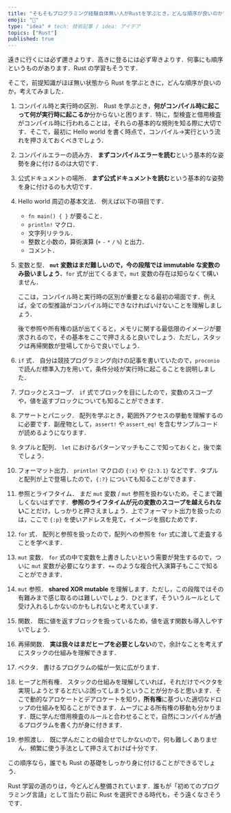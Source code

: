 ```yaml
---
title: "そもそもプログラミング経験自体無い人がRustを学ぶとき，どんな順序が良いのか"
emoji: "🦀"
type: "idea" # tech: 技術記事 / idea: アイデア
topics: ["Rust"]
published: true
---
```


遠きに行くには必ず邇きよりす．高きに登るには必ず卑きよりす．何事にも順序というものがあります．Rust の学習もそうです．

そこで，前提知識がほぼ無い状態から Rust を学ぶときに，どんな順序が良いのか，考えてみました．

1. コンパイル時と実行時の区別．
   Rust を学ぶとき，**何がコンパイル時に起こって何が実行時に起こるか**分からないと困ります．特に，型検査と借用検査がコンパイル時に行われることは，それらの基本的な規則を知る際に大切です．そこで，最初に Hello world を書く時点で，コンパイル→実行という流れを押さえておくべきでしょう．
1. コンパイルエラーの読み方．
   **まずコンパイルエラーを読む**という基本的な姿勢を身に付けるのは大切です．
1. 公式ドキュメントの場所．
   **まず公式ドキュメントを読む**という基本的な姿勢を身に付けるのも大切です．
1. Hello world 周辺の基本文法．
   例えば以下の項目です．
   - `fn main() { }` が要ること．
   - `println!` マクロ．
   - 文字列リテラル．
   - 整数と小数の，算術演算 (`+` `-` `*` `/` `%`) と出力．
   - コメント．
1. 変数と型．
   **`mut` 変数はまだ難しいので，今の段階では immutable な変数のみ扱いましょう．**`for` 式が出てくるまで，`mut` 変数の存在は知らなくて構いません．
   
   ここは，コンパイル時と実行時の区別が重要となる最初の場面です．例えば，全ての型推論がコンパイル時にできなければいけないことを理解しましょう．

   後で参照や所有権の話が出てくると，メモリに関する最低限のイメージが要求されるので，その基本をここで押さえると良いでしょう．ただし，スタックは再帰関数が登場してからで良いでしょう．
1. `if` 式．
   自分は競技プログラミング向けの記事を書いていたので，`proconio` で読んだ標準入力を用いて，条件分岐が実行時に起こることを説明しました．
1. ブロックとスコープ．
   `if` 式でブロックを目にしたので，変数のスコープや，値を返すブロックについても知ることができます．
1. アサートとパニック．
   配列を学ぶとき，範囲外アクセスの挙動を理解するのに必要です．副産物として，`assert!` や `assert_eq!` を含むサンプルコードが読めるようになります．
1. タプルと配列．
   `let` におけるパターンマッチもここで知っておくと，後で楽でしょう．
1. フォーマット出力．
   `println!` マクロの `{:x}` や `{2:3.1}` などです．タプルと配列が上で登場したので，`{:?}` についても知ることができます．
1. 参照とライフタイム．
   まだ `mut` 変数 / `mut` 参照を扱わないため，そこまで難しくないはずです．**参照のライフタイムが元の変数のスコープを越えられない**ことだけ，しっかりと押さえましょう．上でフォーマット出力を扱ったのは，ここで `{:p}` を使いアドレスを見て，イメージを掴むためです．
1. `for` 式． 
   配列と参照を扱ったので，配列への参照を `for` 式に渡して走査することを学べます．
1. `mut` 変数．
   `for` 式の中で変数を上書きしたいという需要が発生するので，ついに `mut` 変数が必要になります．`+=` のような複合代入演算子もここで知ることができます．
1. `mut` 参照．
   **shared XOR mutable** を理解します．ただし，この段階ではその有難みまで感じ取るのは難しいでしょう．ひとまず，そういうルールとして受け入れるしかないのかもしれないと考えています．
1. 関数．
   既に値を返すブロックを扱っているため，値を返す関数も導入しやすいでしょう．
1. 再帰関数．
   **実は我々はまだヒープを必要としない**ので，余計なことを考えずにスタックの仕組みを理解できます．
1. ベクタ．
   書けるプログラムの幅が一気に広がります．
1. ヒープと所有権．
   スタックの仕組みを理解していれば，それだけでベクタを実現しようとするとだいぶ困ってしまうということが分かると思います．そこで動的なアロケートとデアロケートを知り，**所有権**に基づいた適切なドロップの仕組みを知ることができます．ムーブによる所有権の移動も分かります．既に学んだ借用検査のルールと合わせることで，自然にコンパイルが通るプログラムを書く力が身に付きます．
1. 参照渡し．
   既に学んだことの組合せでしかないので，何も難しくありません．頻繁に使う手法として押さえておけば十分です．

この順序なら，誰でも Rust の基礎をしっかり身に付けることができるでしょう．

Rust 学習の道のりは，今どんどん整備されています．誰もが「初めてのプログラミング言語」として当たり前に Rust を選択できる時代も，そう遠くなさそうです．

